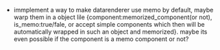 - immplement a way to make datarenderer use memo by default, maybe warp them in a object lile {component:memorized_component(or not), is_memo:true/fale, or accept simple components which then will be automatically wrapped in such an object and memorized}. maybe its even possible if the component is a memo component or not?
